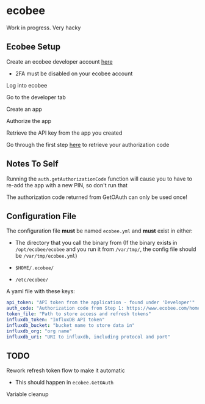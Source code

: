 # ecobee

Work in progress. Very hacky

## Ecobee Setup 

Create an ecobee developer account [here](https://www.ecobee.com/developers/)
  - 2FA must be disabled on your ecobee account

Log into ecobee

Go to the developer tab

Create an app

Authorize the app

Retrieve the API key from the app you created

Go through the first step [here](https://www.ecobee.com/home/developer/api/examples/ex1.shtml) to retrieve your authorization code

## Notes To Self

Running the `auth.getAuthorizationCode` function will cause you to have to re-add the app with a new PIN, so don't run that

The authorization code returned from GetOAuth can only be used once!

## Configuration File

The configuration file **must** be named `ecobee.yml` and **must** exist in either:

- The directory that you call the binary from (If the binary exists in `/opt/ecobee/ecobee` and you run it from `/var/tmp/`, the config file should be `/var/tmp/ecobee.yml`)

- `$HOME/.ecobee/`

- `/etc/ecobee/`

A yaml file with these keys:

```yml
api_token: "API token from the application - found under 'Developer'"
auth_code: "Authorization code from Step 1: https://www.ecobee.com/home/developer/api/examples/ex1.shtml"
token_file: "Path to store access and refresh tokens"
influxdb_token: "InfluxDB API token"
influxdb_bucket: "bucket name to store data in"
influxdb_org: "org name"
influxdb_uri: "URI to influxdb, including protocol and port"
```

## TODO

Rework refresh token flow to make it automatic
  - This should happen in `ecobee.GetOAuth`

Variable cleanup